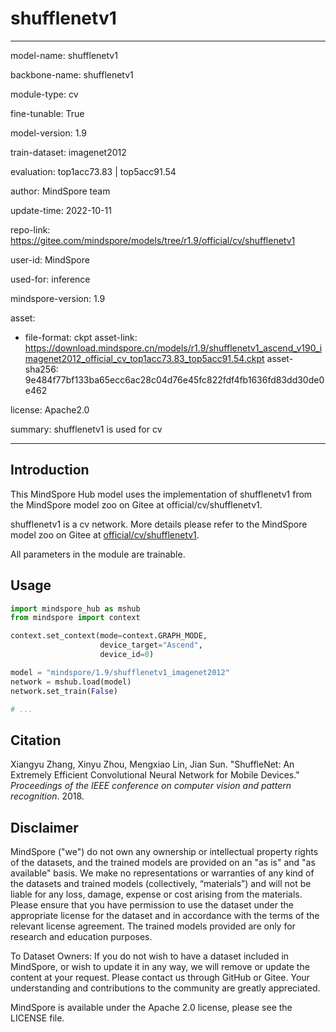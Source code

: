 # shufflenetv1

---

model-name: shufflenetv1

backbone-name: shufflenetv1

module-type: cv

fine-tunable: True

model-version: 1.9

train-dataset: imagenet2012

evaluation: top1acc73.83 | top5acc91.54

author: MindSpore team

update-time: 2022-10-11

repo-link: <https://gitee.com/mindspore/models/tree/r1.9/official/cv/shufflenetv1>

user-id: MindSpore

used-for: inference

mindspore-version: 1.9

asset:

-
    file-format: ckpt
    asset-link: <https://download.mindspore.cn/models/r1.9/shufflenetv1_ascend_v190_imagenet2012_official_cv_top1acc73.83_top5acc91.54.ckpt>
    asset-sha256: 9e484f77bf133ba65ecc6ac28c04d76e45fc822fdf4fb1636fd83dd30de0e462

license: Apache2.0

summary: shufflenetv1 is used for cv

---

## Introduction

This MindSpore Hub model uses the implementation of shufflenetv1 from the MindSpore model zoo on Gitee at official/cv/shufflenetv1.

shufflenetv1 is a cv network. More details please refer to the MindSpore model zoo on Gitee at [official/cv/shufflenetv1](https://gitee.com/mindspore/models/blob/r1.9/official/cv/shufflenetv1/README_CN.md).

All parameters in the module are trainable.

## Usage

```python
import mindspore_hub as mshub
from mindspore import context

context.set_context(mode=context.GRAPH_MODE,
                    device_target="Ascend",
                    device_id=0)

model = "mindspore/1.9/shufflenetv1_imagenet2012"
network = mshub.load(model)
network.set_train(False)

# ...
```

## Citation

Xiangyu Zhang, Xinyu Zhou, Mengxiao Lin, Jian Sun. "ShuffleNet: An Extremely Efficient Convolutional Neural Network for Mobile Devices." *Proceedings of the IEEE conference on computer vision and pattern recognition*. 2018.

## Disclaimer

MindSpore ("we") do not own any ownership or intellectual property rights of the datasets, and the trained models are provided on an "as is" and "as available" basis. We make no representations or warranties of any kind of the datasets and trained models (collectively, “materials”) and will not be liable for any loss, damage, expense or cost arising from the materials. Please ensure that you have permission to use the dataset under the appropriate license for the dataset and in accordance with the terms of the relevant license agreement. The trained models provided are only for research and education purposes.

To Dataset Owners: If you do not wish to have a dataset included in MindSpore, or wish to update it in any way, we will remove or update the content at your request. Please contact us through GitHub or Gitee. Your understanding and contributions to the community are greatly appreciated.

MindSpore is available under the Apache 2.0 license, please see the LICENSE file.
